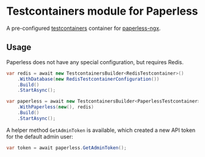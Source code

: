 ﻿# Testcontainers module for Paperless 
A pre-configured [testcontainers](https://github.com/testcontainers/testcontainers-dotnet) container for [paperless-ngx](https://github.com/paperless-ngx/paperless-ngx).

## Usage

Paperless does not have any special configuration, but requires Redis.
```csharp
var redis = await new TestcontainersBuilder<RedisTestcontainer>()
    .WithDatabase(new RedisTestcontainerConfiguration())
    .Build()
    .StartAsync();

var paperless = await new TestcontainersBuilder<PaperlessTestcontainer>()
    .WithPaperless(new(), redis)
    .Build()
    .StartAsync();
```
A helper method `GetAdminToken` is available, which created a new API token for the default admin user:
```csharp
var token = await paperless.GetAdminToken();
```
